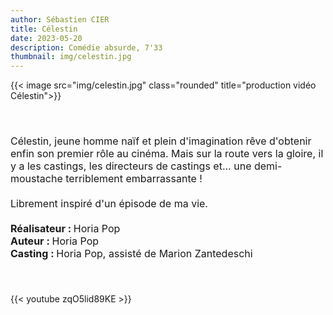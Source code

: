 ```yaml
---
author: Sébastien CIER
title: Célestin
date: 2023-05-20
description: Comédie absurde, 7'33
thumbnail: img/celestin.jpg
---
```

{{< image src="img/celestin.jpg" class="rounded" title="production vidéo C&eacute;lestin">}}

<p style='margin:0cm;font-size:16px;'>&nbsp;</p>
<p style='margin:0cm;font-size:16px;'>&nbsp;</p>
<p style='margin:0cm;font-size:16px;'>C&eacute;lestin, jeune homme na&iuml;f et plein d&apos;imagination r&ecirc;ve d&apos;obtenir enfin son premier r&ocirc;le au cin&eacute;ma. Mais sur la route vers la gloire, il y a les castings, les directeurs de castings et... une demi-moustache terriblement embarrassante&nbsp;!</p>
<p style='margin:0cm;font-size:16px;'>&nbsp;</p>
<p style='margin:0cm;font-size:16px;'>Librement inspir&eacute; d&apos;un &eacute;pisode de ma vie.</p>
<p style='margin:0cm;font-size:16px;'>&nbsp;</p>
<p style='margin:0cm;font-size:16px;'><strong>R&eacute;alisateur&nbsp;: </strong>Horia Pop</p>
<p style='margin:0cm;font-size:16px;'><strong>Auteur&nbsp;: </strong>Horia Pop</p>
<p style='margin:0cm;font-size:16px;'><strong>Casting : </strong>Horia Pop, assist&eacute; de Marion Zantedeschi</p>
<p style='margin:0cm;font-size:16px;'>&nbsp;</p>
<p style='margin:0cm;font-size:16px;'>&nbsp;</p>

{{< youtube zqO5lid89KE >}}


